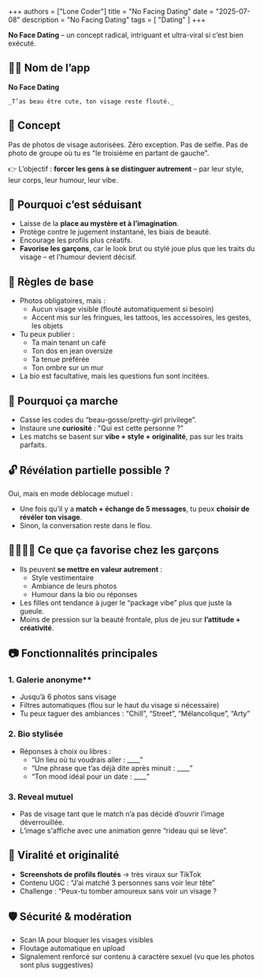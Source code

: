+++
authors = ["Lone Coder"]
title = "No Facing Dating"
date = "2025-07-08"
description = "No Facing Dating"
tags = [
    "Dating"
]
+++

 **No Face Dating** – un concept radical, intriguant et ultra-viral si c’est bien exécuté.

 ## 😶‍🌫️ Nom de l’app

**No Face Dating**

    _T’as beau être cute, ton visage reste flouté._

## 🧠 Concept

Pas de photos de visage autorisées.
Zéro exception. Pas de selfie. Pas de photo de groupe où tu es "le troisième en partant de gauche".

👉 L’objectif : **forcer les gens à se distinguer autrement** – par leur style, leur corps, leur humour, leur vibe.

## 🎯 Pourquoi c’est séduisant

* Laisse de la **place au mystère et à l’imagination**.
* Protège contre le jugement instantané, les biais de beauté.
* Encourage les profils plus créatifs.
* **Favorise les garçons**, car le look brut ou stylé joue plus que les traits du visage – et l'humour devient décisif.

## 📱 Règles de base

* Photos obligatoires, mais :
    * Aucun visage visible (flouté automatiquement si besoin)
    * Accent mis sur les fringues, les tattoos, les accessoires, les gestes, les objets
* Tu peux publier :
    * Ta main tenant un café
    * Ton dos en jean oversize
    * Ta tenue préférée
    * Ton ombre sur un mur
* La bio est facultative, mais les questions fun sont incitées.

## 🫥 Pourquoi ça marche

* Casse les codes du “beau-gosse/pretty-girl privilege”.
* Instaure une **curiosité** : "Qui est cette personne ?"
* Les matchs se basent sur **vibe + style + originalité**, pas sur les traits parfaits.

## 🔓 Révélation partielle possible ?

Oui, mais en mode déblocage mutuel :
* Une fois qu’il y a **match + échange de 5 messages**, tu peux **choisir de révéler ton visage**.
* Sinon, la conversation reste dans le flou.


## 👨‍👩‍👧‍👦 Ce que ça favorise chez les garçons

* Ils peuvent **se mettre en valeur autrement** :
    * Style vestimentaire
    * Ambiance de leurs photos
    * Humour dans la bio ou réponses
* Les filles ont tendance à juger le “package vibe” plus que juste la gueule.
* Moins de pression sur la beauté frontale, plus de jeu sur **l’attitude + créativité**.

## 📷 Fonctionnalités principales

### 1. Galerie anonyme**

* Jusqu’à 6 photos sans visage
* Filtres automatiques (flou sur le haut du visage si nécessaire)
* Tu peux taguer des ambiances : “Chill”, “Street”, “Mélancolique”, “Arty”

### 2. Bio stylisée

* Réponses à choix ou libres :
    * “Un lieu où tu voudrais aller : ____”
    * “Une phrase que t’as déjà dite après minuit : ____”
    * “Ton mood idéal pour un date : ____”

### 3. Reveal mutuel

* Pas de visage tant que le match n’a pas décidé d’ouvrir l’image déverrouillée.
* L’image s'affiche avec une animation genre “rideau qui se lève”.


## 🧨 Viralité et originalité

* **Screenshots de profils floutés** → très viraux sur TikTok
* Contenu UGC : “J’ai matché 3 personnes sans voir leur tête”
* Challenge : “Peux-tu tomber amoureux sans voir un visage ?

## 🛡️ Sécurité & modération

* Scan IA pour bloquer les visages visibles
* Floutage automatique en upload
* Signalement renforcé sur contenu à caractère sexuel (vu que les photos sont plus suggestives)